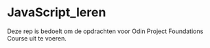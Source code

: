 # JavaScript_leren

Deze rep is bedoelt om de opdrachten voor Odin Project Foundations Course uit te voeren.
 
